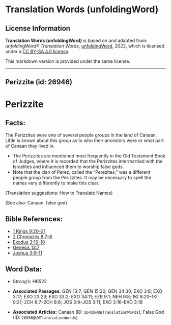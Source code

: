 # Translation Words (unfoldingWord)

## License Information

**Translation Words (unfoldingWord)** is based on and adapted from: _unfoldingWord® Translation Words_, [unfoldingWord](https://unfoldingword.org/utw), 2022, which is licensed under a [CC BY-SA 4.0 license](https://creativecommons.org/licenses/by-sa/4.0/legalcode.en).

This markdown version is provided under the same license.



--------------------------------

## Perizzite (id: 26946)

Perizzite
=========

Facts:
------

The Perizzites were one of several people groups in the land of Canaan. Little is known about this group as to who their ancestors were or what part of Canaan they lived in.

* The Perizzites are mentioned most frequently in the Old Testament Book of Judges, where it is recorded that the Perizzites intermarried with the Israelites and influenced them to worship false gods.
* Note that the clan of Perez, called the “Perezites,” was a different people group from the Perizzites. It may be necessary to spell the names very differently to make this clear.

(Translation suggestions: How to Translate Names)

(See also: Canaan, false god)

Bible References:
-----------------

* [1 Kings 9:20–21](https://ref.ly/1Kgs9:20-1Kgs9:21)
* [2 Chronicles 8:7–8](https://ref.ly/2Chr8:7-2Chr8:8)
* [Exodus 3:16–18](https://ref.ly/Exod3:16-Exod3:18)
* [Genesis 13:7](https://ref.ly/Gen13:7)
* [Joshua 3:9–11](https://ref.ly/Josh3:9-Josh3:11)

Word Data:
----------

* Strong’s: H6522

* **Associated Passages:** GEN 13:7; GEN 15:20; GEN 34:30; EXO 3:8; EXO 3:17; EXO 23:23; EXO 33:2; EXO 34:11; EZR 9:1; NEH 9:8; 1KI 9:20–1KI 9:21; 2CH 8:7–2CH 8:8; JOS 3:9–JOS 3:11; EXO 3:16–EXO 3:18
* **Associated Articles:** Canaan (ID: `26430@UWTranslationWords`); False God (ID: `26586@UWTranslationWords`)

